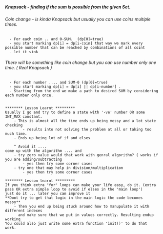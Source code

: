 
##### Knapsack - finding if the sum is possible from the given Set. 

###### Coin change - is kinda Knapsack but usually you can use coins multiple times. 
      - For each coin .. and 0-SUM.  (dp[0]=true)
      - you start marking dp[i] = dp[i-coin] that way we mark every possible number that can be reached by combinations of all coint
      - let it sink      

###### There will be something like coin change but you can use number only one time. ( Real Knapsack )
      - For each number .... and SUM-0 (dp[0]=true)
      - you start marking dp[i] = dp[i] || dp[i-number] .
      - Starting from the end we make a path to desired SUM by considering each number only once.


	******** Lesson Learnt *********
	Usually I go and try to define a state with '-ve' number OR some INT_MAX constant. 
		- This is almost all the time ends up being messy and a lot state checking
			- results into not solving the problem at all or taking too much time. 
		- Ends up being lot of if and elses 
		
		^ Avoid it .... 
	come up with the algorithm .... and 
		- try zero value would that work with genral algorithm? ( works if you are adding/subtracting 
			- yes then try some corner cases
		- try one that may help in division/multiplication 
			- yes then try some corner cases
			
	******** Lesson learnt ********* 
	If you think extra "for" loops can make your life easy, do it. (extra pass OR extra simple loop to avoid if elses in the 'main loop')
	just do it ... later you can improve it 
	**Dont try to get that logic in the main logic the code becomes messy**
		- Then you end up being stuck around how to manupulate it with different indexes
		  and make sure that we put in values correctly. Resulting endup working 
	You could also just write some extra function 'init()' to do that work. 
